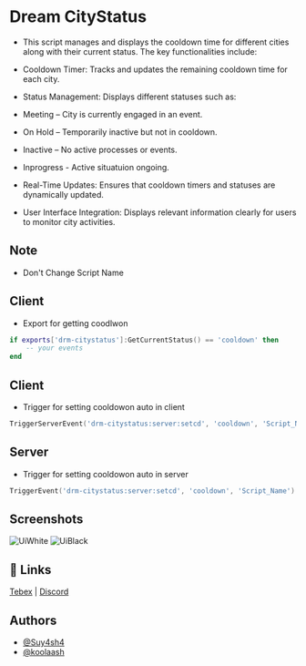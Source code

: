 
# Dream CityStatus

- This script manages and displays the cooldown time for different cities along with their current status. The key functionalities include:

- Cooldown Timer: Tracks and updates the remaining cooldown time for each city.

- Status Management: Displays different statuses such as:

- Meeting – City is currently engaged in an event.

- On Hold – Temporarily inactive but not in cooldown.

- Inactive – No active processes or events.

- Inprogress - Active situatuion ongoing. 

- Real-Time Updates: Ensures that cooldown timers and statuses are dynamically updated.

- User Interface Integration: Displays relevant information clearly for users to monitor city activities.

## Note
- Don't Change Script Name

## Client
- Export for getting coodlwon 
```lua
if exports['drm-citystatus']:GetCurrentStatus() == 'cooldown' then
    -- your events 
end
```

## Client
- Trigger for setting cooldowon auto in client
```lua
TriggerServerEvent('drm-citystatus:server:setcd', 'cooldown', 'Script_Name') -- replace Script_name for example house robbery
```

## Server
- Trigger for setting cooldowon auto in server
```lua
TriggerEvent('drm-citystatus:server:setcd', 'cooldown', 'Script_Name') -- replace Script_name for example house robbery
```

## Screenshots

![UiWhite](https://imgur.com/BPhFdiY.png)
![UiBlack](https://imgur.com/Mk55hez.png)


## 🔗 Links
[Tebex](https://damon.tebex.io/) | [Discord](https://discord.gg/mgERW8Jcdy)


## Authors

- [@Suy4sh4](https://github.com/Suy4sh4/)
- [@koolaash](https://www.github.com/koolaash)